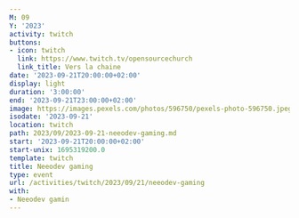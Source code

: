 ```yaml
---
M: 09
Y: '2023'
activity: twitch
buttons:
- icon: twitch
  link: https://www.twitch.tv/opensourcechurch
  link_title: Vers la chaine
date: '2023-09-21T20:00:00+02:00'
display: light
duration: '3:00:00'
end: '2023-09-21T23:00:00+02:00'
image: https://images.pexels.com/photos/596750/pexels-photo-596750.jpeg
isodate: '2023-09-21'
location: twitch
path: 2023/09/2023-09-21-neeodev-gaming.md
start: '2023-09-21T20:00:00+02:00'
start-unix: 1695319200.0
template: twitch
title: Neeodev gaming
type: event
url: /activities/twitch/2023/09/21/neeodev-gaming
with:
- Neeodev gamin
---
```

